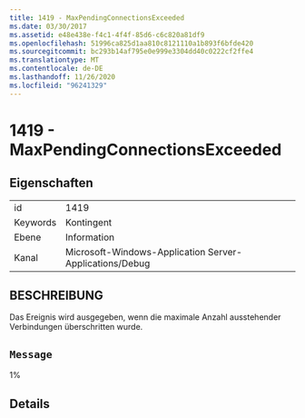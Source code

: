 ```yaml
---
title: 1419 - MaxPendingConnectionsExceeded
ms.date: 03/30/2017
ms.assetid: e48e438e-f4c1-4f4f-85d6-c6c820a81df9
ms.openlocfilehash: 51996ca825d1aa810c8121110a1b893f6bfde420
ms.sourcegitcommit: bc293b14af795e0e999e3304dd40c0222cf2ffe4
ms.translationtype: MT
ms.contentlocale: de-DE
ms.lasthandoff: 11/26/2020
ms.locfileid: "96241329"
---
```

# <a name="1419---maxpendingconnectionsexceeded"></a>1419 - MaxPendingConnectionsExceeded

## <a name="properties"></a>Eigenschaften  
  
|||  
|-|-|  
|id|1419|  
|Keywords|Kontingent|  
|Ebene|Information|  
|Kanal|Microsoft-Windows-Application Server-Applications/Debug|  
  
## <a name="description"></a>BESCHREIBUNG  

 Das Ereignis wird ausgegeben, wenn die maximale Anzahl ausstehender Verbindungen überschritten wurde.  
  
## <a name="message"></a>`Message`  

 1%  
  
## <a name="details"></a>Details
